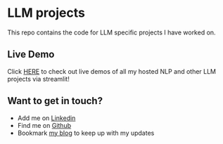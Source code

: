 # LLM projects

This repo contains the code for LLM specific projects I have worked on.

## Live Demo

Click [HERE](https://mchockal-computer-vision.streamlit.app/) to check out live demos of all my hosted NLP and other LLM projects via streamlit!

## Want to get in touch?
  - Add me on [Linkedin](https://www.linkedin.com/in/mchockal/)
  - Find me on [Github](https://github.com/mchockal)
  - Bookmark [my blog](https://mchockal.github.io/) to keep up with my updates 

